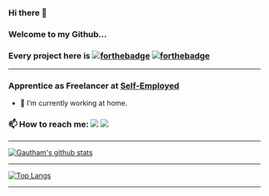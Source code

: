 ### Hi there 👋

<!--
**gauthamp10/gauthamp10** is a ✨ _special_ ✨ repository because its `README.md` (this file) appears on your GitHub profile.

Here are some ideas to get you started:

- 🔭 I’m currently working on ...
- 👯 I’m looking to collaborate on ...
- 🤔 I’m looking for help with ...
- 💬 Ask me about ...
- 📫 How to reach me: ...
- 😄 Pronouns: ...
- ⚡ Fun fact: ...
-->

### Welcome to my Github... 

### Every project here is [![forthebadge](https://forthebadge.com/images/badges/open-source.svg)](https://gauthamp10.github.io/) [![forthebadge](https://forthebadge.com/images/badges/built-with-love.svg)](https://gauthamp10.github.io/)

--------------------------------------------

### Apprentice as Freelancer at [Self-Employed](https://gauthamp10.github.io/)

- 🌱 I’m currently working at home.

### 📫 How to reach me: [<img src="https://img.shields.io/badge/<Gauthamprakash1>%20-%231DA1F2.svg?&style=for-the-badge&logo=Twitter&logoColor=white"/>](https://twitter.com/Gauthamprakash1) [<img src="https://img.shields.io/badge/<gautham>%20-%23E4405F.svg?&style=for-the-badge&logo=LinkedIn&logoColor=white"/>](https://www.linkedin.com/in/gautham-prakash-207442126/)
------------------------

[![Gautham's github stats](https://github-readme-stats.vercel.app/api?username=gauthamp10&count_private=true&show_icons=true&custom_title=Status&theme=merko)](https://github.com/anuraghazra/github-readme-stats)

---------------------------------------------------

[![Top Langs](https://github-readme-stats.vercel.app/api/top-langs/?username=gauthamp10&show_icons=true&layout=compact&theme=merko)](https://github.com/anuraghazra/github-readme-stats)

--------------------------------------------------
